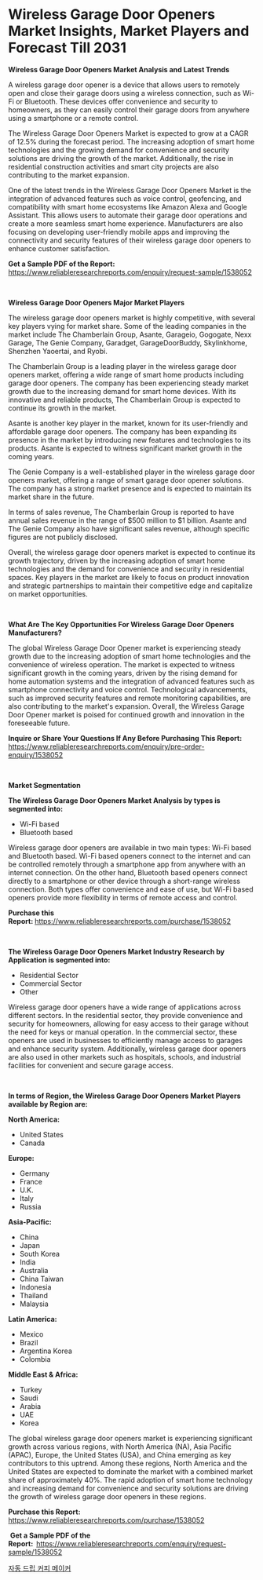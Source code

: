 <p><h1>Wireless Garage Door Openers Market Insights, Market Players and Forecast Till 2031</h1></p><p><strong>Wireless Garage Door Openers Market Analysis and Latest Trends</strong></p>
<p><p>A wireless garage door opener is a device that allows users to remotely open and close their garage doors using a wireless connection, such as Wi-Fi or Bluetooth. These devices offer convenience and security to homeowners, as they can easily control their garage doors from anywhere using a smartphone or a remote control.</p><p>The Wireless Garage Door Openers Market is expected to grow at a CAGR of 12.5% during the forecast period. The increasing adoption of smart home technologies and the growing demand for convenience and security solutions are driving the growth of the market. Additionally, the rise in residential construction activities and smart city projects are also contributing to the market expansion.</p><p>One of the latest trends in the Wireless Garage Door Openers Market is the integration of advanced features such as voice control, geofencing, and compatibility with smart home ecosystems like Amazon Alexa and Google Assistant. This allows users to automate their garage door operations and create a more seamless smart home experience. Manufacturers are also focusing on developing user-friendly mobile apps and improving the connectivity and security features of their wireless garage door openers to enhance customer satisfaction.</p></p>
<p><strong>Get a Sample PDF of the Report:&nbsp;</strong> <a href="https://www.reliableresearchreports.com/enquiry/request-sample/1538052">https://www.reliableresearchreports.com/enquiry/request-sample/1538052</a></p>
<p>&nbsp;</p>
<p><strong>Wireless Garage Door Openers Major Market Players</strong></p>
<p><p>The wireless garage door openers market is highly competitive, with several key players vying for market share. Some of the leading companies in the market include The Chamberlain Group, Asante, Garageio, Gogogate, Nexx Garage, The Genie Company, Garadget, GarageDoorBuddy, Skylinkhome, Shenzhen Yaoertai, and Ryobi.</p><p>The Chamberlain Group is a leading player in the wireless garage door openers market, offering a wide range of smart home products including garage door openers. The company has been experiencing steady market growth due to the increasing demand for smart home devices. With its innovative and reliable products, The Chamberlain Group is expected to continue its growth in the market.</p><p>Asante is another key player in the market, known for its user-friendly and affordable garage door openers. The company has been expanding its presence in the market by introducing new features and technologies to its products. Asante is expected to witness significant market growth in the coming years.</p><p>The Genie Company is a well-established player in the wireless garage door openers market, offering a range of smart garage door opener solutions. The company has a strong market presence and is expected to maintain its market share in the future.</p><p>In terms of sales revenue, The Chamberlain Group is reported to have annual sales revenue in the range of $500 million to $1 billion. Asante and The Genie Company also have significant sales revenue, although specific figures are not publicly disclosed.</p><p>Overall, the wireless garage door openers market is expected to continue its growth trajectory, driven by the increasing adoption of smart home technologies and the demand for convenience and security in residential spaces. Key players in the market are likely to focus on product innovation and strategic partnerships to maintain their competitive edge and capitalize on market opportunities.</p></p>
<p>&nbsp;</p>
<p><strong>What Are The Key Opportunities For Wireless Garage Door Openers Manufacturers?</strong></p>
<p><p>The global Wireless Garage Door Opener market is experiencing steady growth due to the increasing adoption of smart home technologies and the convenience of wireless operation. The market is expected to witness significant growth in the coming years, driven by the rising demand for home automation systems and the integration of advanced features such as smartphone connectivity and voice control. Technological advancements, such as improved security features and remote monitoring capabilities, are also contributing to the market's expansion. Overall, the Wireless Garage Door Opener market is poised for continued growth and innovation in the foreseeable future.</p></p>
<p><strong>Inquire or Share Your Questions If Any Before Purchasing This Report:</strong> <a href="https://www.reliableresearchreports.com/enquiry/pre-order-enquiry/1538052">https://www.reliableresearchreports.com/enquiry/pre-order-enquiry/1538052</a></p>
<p>&nbsp;</p>
<p><strong>Market Segmentation</strong></p>
<p><strong>The Wireless Garage Door Openers Market Analysis by types is segmented into:</strong></p>
<p><ul><li>Wi-Fi based</li><li>Bluetooth based</li></ul></p>
<p><p>Wireless garage door openers are available in two main types: Wi-Fi based and Bluetooth based. Wi-Fi based openers connect to the internet and can be controlled remotely through a smartphone app from anywhere with an internet connection. On the other hand, Bluetooth based openers connect directly to a smartphone or other device through a short-range wireless connection. Both types offer convenience and ease of use, but Wi-Fi based openers provide more flexibility in terms of remote access and control.</p></p>
<p><strong>Purchase this Report:&nbsp;</strong><a href="https://www.reliableresearchreports.com/purchase/1538052">https://www.reliableresearchreports.com/purchase/1538052</a></p>
<p>&nbsp;</p>
<p><strong>The Wireless Garage Door Openers Market Industry Research by Application is segmented into:</strong></p>
<p><ul><li>Residential Sector</li><li>Commercial Sector</li><li>Other</li></ul></p>
<p><p>Wireless garage door openers have a wide range of applications across different sectors. In the residential sector, they provide convenience and security for homeowners, allowing for easy access to their garage without the need for keys or manual operation. In the commercial sector, these openers are used in businesses to efficiently manage access to garages and enhance security system. Additionally, wireless garage door openers are also used in other markets such as hospitals, schools, and industrial facilities for convenient and secure garage access.</p></p>
<p>&nbsp;</p>
<p><strong>In terms of Region, the Wireless Garage Door Openers Market Players available by Region are:</strong></p>
<p>
    <p> <strong> North America: </strong>
        <ul>
            <li>United States</li>
            <li>Canada</li>
        </ul>
        </p> 
    <p> <strong> Europe: </strong>
        <ul>
            <li>Germany</li>
            <li>France</li>
            <li>U.K.</li>
            <li>Italy</li>
            <li>Russia</li>
        </ul>
        </p> 
    <p> <strong> Asia-Pacific: </strong>
        <ul>
            <li>China</li>
            <li>Japan</li>
            <li>South Korea</li>
            <li>India</li>
            <li>Australia</li>
            <li>China Taiwan</li>
            <li>Indonesia</li>
            <li>Thailand</li>
            <li>Malaysia</li>
        </ul>
        </p> 
    <p> <strong> Latin America: </strong>
        <ul>
            <li>Mexico</li>
            <li>Brazil</li>
            <li>Argentina Korea</li>
            <li>Colombia</li>
        </ul>
        </p> 
    <p> <strong> Middle East & Africa: </strong>
        <ul>
            <li>Turkey</li>
            <li>Saudi</li>
            <li>Arabia</li>
            <li>UAE</li>
            <li>Korea</li>
        </ul>
    </p>
    </p>
<p><p>The global wireless garage door openers market is experiencing significant growth across various regions, with North America (NA), Asia Pacific (APAC), Europe, the United States (USA), and China emerging as key contributors to this uptrend. Among these regions, North America and the United States are expected to dominate the market with a combined market share of approximately 40%. The rapid adoption of smart home technology and increasing demand for convenience and security solutions are driving the growth of wireless garage door openers in these regions.</p></p>
<p><strong>Purchase this Report: </strong><a href="https://www.reliableresearchreports.com/purchase/1538052">https://www.reliableresearchreports.com/purchase/1538052</a></p>
<p>&nbsp;<strong>Get a Sample PDF of the Report:&nbsp;&nbsp;</strong><a href="https://www.reliableresearchreports.com/enquiry/request-sample/1538052">https://www.reliableresearchreports.com/enquiry/request-sample/1538052</a></p>
<p><strong></strong></p>
<p><p><a href="https://github.com/hzumrdvas204296/Market-Research-Report-List-1/blob/main/599564610009.md">자동 드립 커피 메이커</a></p></p>